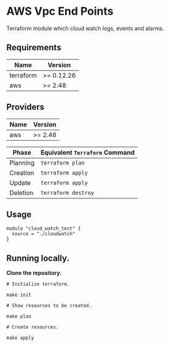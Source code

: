 # AWS Vpc End Points

Terraform module which cloud watch logs, events and alarms.

## Requirements

| Name      | Version    |
| --------- | ---------- |
| terraform | >= 0.12.26 |
| aws       | >= 2.48    |

## Providers

| Name | Version |
| ---- | ------- |
| aws  | >= 2.48 |

| Phase    | Equivalent `Terraform` Command |
| -------- | ------------------------------ |
| Planning | `terraform plan`               |
| Creation | `terraform apply`              |
| Update   | `terraform apply`              |
| Deletion | `terraform destroy`            |

## Usage

```
module "cloud_watch_test" {
  source = "./cloudwatch"
}
```

## Running locally.

**Clone the repository.**

```
# Initialize terraform.

make init

# Show resources to be created.

make plan

# Create resources.

make apply

```
